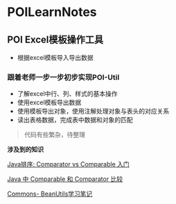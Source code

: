 # POILearnNotes

## POI Excel模板操作工具  

* 根据excel模板导入导出数据


### 跟着老师一步一步初步实现POI-Util

* 了解excel中行、列、样式的基本操作
* 使用excel模板导出数据
* 使用模板导出对象，使用注解处理对象与表头的对应关系
* 读出表格数据，完成表中数据和对象的匹配

> 代码有些繁杂，待整理

**涉及到的知识**

[Java排序: Comparator vs Comparable 入门](http://fuxueliang.com/tech/2013/05/26/java-sorting-comparator-vs-comparable-tutorial/)

[Java 中 Comparable 和 Comparator 比较](http://www.cnblogs.com/skywang12345/p/3324788.html)

[Commons- BeanUtils学习笔记](http://www.cnblogs.com/zhangyi85/archive/2009/04/22/1441341.html)
